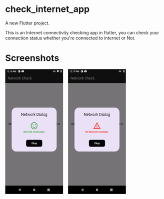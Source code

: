 # check_internet_app

A new Flutter project.

This is an Internet connectivity checking app in flutter, you can check your connection status whether you're connected to internet or Not.

# Screenshots
<img src="https://github.com/GurpreetAndroid/check_internet_connectivity_flutter/blob/master/screenshots/Screenshot_1.png" width="185" height="400">&nbsp;&nbsp;&nbsp;&nbsp;<img src="https://github.com/GurpreetAndroid/check_internet_connectivity_flutter/blob/master/screenshots/Screenshot_2.png" width="185" height="400"> 
